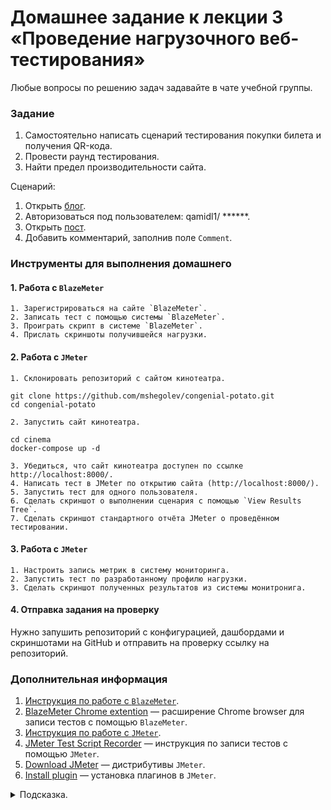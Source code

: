 # Домашнее задание к лекции 3 «Проведение нагрузочного веб-тестирования»

Любые вопросы по решению задач задавайте в чате учебной группы.

### Задание

1. Самостоятельно написать сценарий тестирования покупки билета и получения QR-кода.
2. Провести раунд тестирования.
3. Найти предел производительности сайта.

Сценарий:
1. Открыть [блог](https://qamidhl.herokuapp.com/).
2. Авторизоваться под пользователем:
    qamidl1/ ******.
3. Открыть [пост](https://qamidhl.herokuapp.com/?p=1).
4. Добавить комментарий, заполнив поле `Comment`.

### Инструменты для выполнения домашнего

#### 1. Работа с `BlazeMeter`

    1. Зарегистрироваться на сайте `BlazeMeter`.
    2. Записать тест с помощью системы `BlazeMeter`.
    3. Проиграть скрипт в системе `BlazeMeter`.
    4. Прислать скриншоты получившейся нагрузки.
    
#### 2.  Работа с `JMeter`

    1. Склонировать репозиторий с сайтом кинотеатра.
    
    git clone https://github.com/mshegolev/congenial-potato.git
    cd congenial-potato

    2. Запустить сайт кинотеатра.
    
    cd cinema
    docker-compose up -d

    3. Убедиться, что сайт кинотеатра доступен по ссылке http://localhost:8000/.
    4. Написать тест в JMeter по открытию сайта (http://localhost:8000/).
    5. Запустить тест для одного пользователя.
    6. Сделать скриншот о выполнении сценария с помощью `View Results Tree`.
    7. Сделать скриншот стандартного отчёта JMeter о проведённом тестировании.
    
#### 3.  Работа с `JMeter`

    1. Настроить запись метрик в систему мониторинга.
    2. Запустить тест по разработанному профилю нагрузки.
    3. Сделать скриншот полученных результатов из системы монитронига.

#### 4.  Отправка задания на проверку

   Нужно запушить репозиторий с конфигурацией, дашбордами и скриншотами на GitHub и отправить на проверку ссылку на репозиторий.

### Дополнительная информация
1. [Инструкция по работе с `BlazeMeter`](https://www.blazemeter.com/).
2. [BlazeMeter Chrome extention](https://chrome.google.com/webstore/detail/blazemeter-the-continuous/mbopgmdnpcbohhpnfglgohlbhfongabi) — расширение Chrome browser для записи тестов c помощью `BlazeMeter`.
3. [Инструкция по работе с `JMeter`](https://jmeter.apache.org/).
4. [JMeter Test Script Recorder](https://jmeter.apache.org/usermanual/jmeter_proxy_step_by_step.html) — инструкция по записи тестов с помощью `JMeter`.
5. [Download JMeter](https://jmeter.apache.org/download_jmeter.cgi) — дистрибутивы `JMeter`.
6. [Install plugin](https://jmeter-plugins.org/wiki/PluginsManager/) — установка плагинов в `JMeter`.


<details>
  <summary>Подсказка.</summary>

  Используйте примеры из папки [./jmeter](./jmeter) для запуска теста.
  Если возникнут трудности при установке, используйте инструкцию install_influxdb_jmeter.docx в папке JMeter.
</details>

